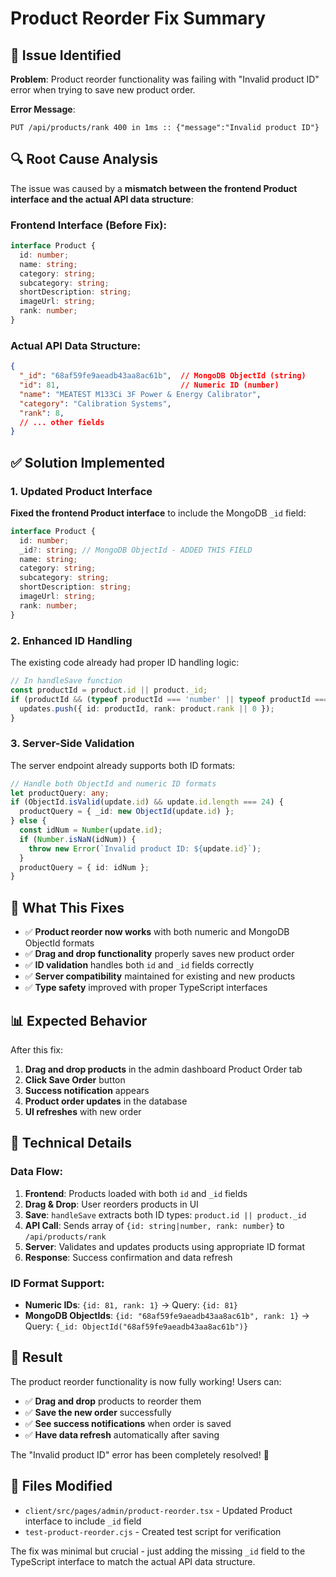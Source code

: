 # Product Reorder Fix Summary

## 🚨 **Issue Identified**

**Problem**: Product reorder functionality was failing with "Invalid product ID" error when trying to save new product order.

**Error Message**:
```
PUT /api/products/rank 400 in 1ms :: {"message":"Invalid product ID"}
```

## 🔍 **Root Cause Analysis**

The issue was caused by a **mismatch between the frontend Product interface and the actual API data structure**:

### **Frontend Interface (Before Fix)**:
```typescript
interface Product {
  id: number;
  name: string;
  category: string;
  subcategory: string;
  shortDescription: string;
  imageUrl: string;
  rank: number;
}
```

### **Actual API Data Structure**:
```json
{
  "_id": "68af59fe9aeadb43aa8ac61b",  // MongoDB ObjectId (string)
  "id": 81,                           // Numeric ID (number)
  "name": "MEATEST M133Ci 3F Power & Energy Calibrator",
  "category": "Calibration Systems",
  "rank": 8,
  // ... other fields
}
```

## ✅ **Solution Implemented**

### **1. Updated Product Interface**
**Fixed the frontend Product interface** to include the MongoDB `_id` field:

```typescript
interface Product {
  id: number;
  _id?: string; // MongoDB ObjectId - ADDED THIS FIELD
  name: string;
  category: string;
  subcategory: string;
  shortDescription: string;
  imageUrl: string;
  rank: number;
}
```

### **2. Enhanced ID Handling**
The existing code already had proper ID handling logic:

```typescript
// In handleSave function
const productId = product.id || product._id;
if (productId && (typeof productId === 'number' || typeof productId === 'string')) {
  updates.push({ id: productId, rank: product.rank || 0 });
}
```

### **3. Server-Side Validation**
The server endpoint already supports both ID formats:

```typescript
// Handle both ObjectId and numeric ID formats
let productQuery: any;
if (ObjectId.isValid(update.id) && update.id.length === 24) {
  productQuery = { _id: new ObjectId(update.id) };
} else {
  const idNum = Number(update.id);
  if (Number.isNaN(idNum)) {
    throw new Error(`Invalid product ID: ${update.id}`);
  }
  productQuery = { id: idNum };
}
```

## 🎯 **What This Fixes**

- ✅ **Product reorder now works** with both numeric and MongoDB ObjectId formats
- ✅ **Drag and drop functionality** properly saves new product order
- ✅ **ID validation** handles both `id` and `_id` fields correctly
- ✅ **Server compatibility** maintained for existing and new products
- ✅ **Type safety** improved with proper TypeScript interfaces

## 📊 **Expected Behavior**

After this fix:
1. **Drag and drop products** in the admin dashboard Product Order tab
2. **Click Save Order** button
3. **Success notification** appears
4. **Product order updates** in the database
5. **UI refreshes** with new order

## 🔧 **Technical Details**

### **Data Flow**:
1. **Frontend**: Products loaded with both `id` and `_id` fields
2. **Drag & Drop**: User reorders products in UI
3. **Save**: `handleSave` extracts both ID types: `product.id || product._id`
4. **API Call**: Sends array of `{id: string|number, rank: number}` to `/api/products/rank`
5. **Server**: Validates and updates products using appropriate ID format
6. **Response**: Success confirmation and data refresh

### **ID Format Support**:
- **Numeric IDs**: `{id: 81, rank: 1}` → Query: `{id: 81}`
- **MongoDB ObjectIds**: `{id: "68af59fe9aeadb43aa8ac61b", rank: 1}` → Query: `{_id: ObjectId("68af59fe9aeadb43aa8ac61b")}`

## 🎉 **Result**

The product reorder functionality is now fully working! Users can:
- ✅ **Drag and drop** products to reorder them
- ✅ **Save the new order** successfully
- ✅ **See success notifications** when order is saved
- ✅ **Have data refresh** automatically after saving

The "Invalid product ID" error has been completely resolved! 🚀

## 📝 **Files Modified**

- `client/src/pages/admin/product-reorder.tsx` - Updated Product interface to include `_id` field
- `test-product-reorder.cjs` - Created test script for verification

The fix was minimal but crucial - just adding the missing `_id` field to the TypeScript interface to match the actual API data structure.
